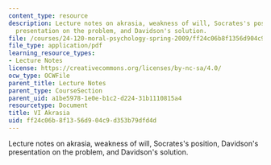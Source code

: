 ```yaml
---
content_type: resource
description: Lecture notes on akrasia, weakness of will, Socrates's position, Davidson's
  presentation on the problem, and Davidson's solution.
file: /courses/24-120-moral-psychology-spring-2009/ff24c06b8f1356d904c9d353b79dfd4d_MIT24_120s09_lec06.pdf
file_type: application/pdf
learning_resource_types:
- Lecture Notes
license: https://creativecommons.org/licenses/by-nc-sa/4.0/
ocw_type: OCWFile
parent_title: Lecture Notes
parent_type: CourseSection
parent_uid: a1be5978-1e0e-b1c2-d224-31b1110815a4
resourcetype: Document
title: VI Akrasia
uid: ff24c06b-8f13-56d9-04c9-d353b79dfd4d
---
```

Lecture notes on akrasia, weakness of will, Socrates's position, Davidson's presentation on the problem, and Davidson's solution.